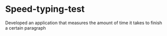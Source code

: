 # Speed-typing-test
Developed an application that measures the amount of time it takes to finish a certain paragraph
